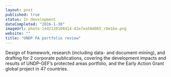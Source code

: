 ```yaml
---
layout: post
published: true
status: In development
dateCompleted: "2016-1-30"
imageUrl: photo-1442120108414-42e7ea50d0b5_r6m1be.png
website: ""
title: "UNDP PA portfolio review"
---
```


Design of framework, research (including data- and document-mining), and drafting for 2 corporate publications, covering the development impacts and results of UNDP-GEF’s protected areas portfolio, and the Early Action Grant global project in 47 countries.
